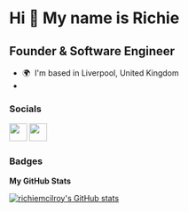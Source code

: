 Hi 👋 My name is Richie
=======================

Founder & Software Engineer
---------------------------

* 🌍  I'm based in Liverpool, United Kingdom
* 
### Socials

<p align="left">
<a href="https://www.linkedin.com/in/richiemcilroy" target="_blank" rel="noreferrer"><img src="https://raw.githubusercontent.com/danielcranney/readme-generator/main/public/icons/socials/linkedin.svg" width="32" height="32" /></a>
<a href="https://www.twitter.com/richiemcilroy" target="_blank" rel="noreferrer"><img src="https://raw.githubusercontent.com/danielcranney/readme-generator/main/public/icons/socials/twitter.svg" width="32" height="32" /></a>
</p>

### Badges

<b>My GitHub Stats</b>

<a href="http://www.github.com/richiemcilroy"><img src="https://github-readme-stats.vercel.app/api?username=richiemcilroy&show_icons=true&hide=prs,issues,contribs&count_private=true&title_color=3382ed&text_color=ffffff&icon_color=3382ed&bg_color=1c1917&hide_border=true&show_icons=true" alt="richiemcilroy's GitHub stats" /></a>
